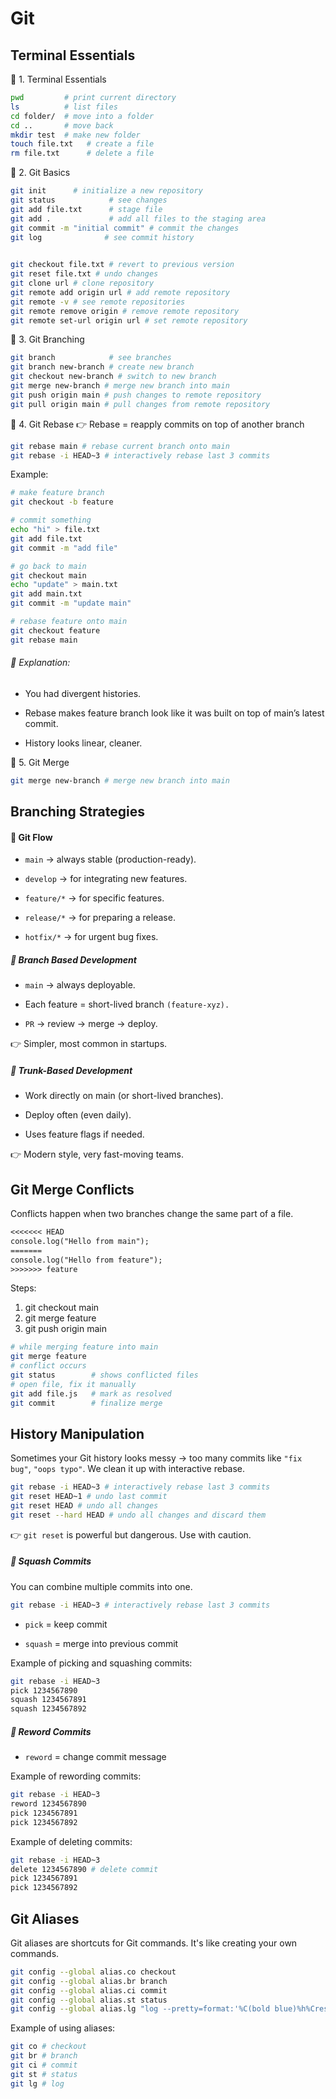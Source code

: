 # Git

## Terminal Essentials

📌 1. Terminal Essentials

```bash
pwd         # print current directory
ls          # list files
cd folder/  # move into a folder
cd ..       # move back
mkdir test  # make new folder
touch file.txt   # create a file
rm file.txt      # delete a file
```

📌 2. Git Basics

```bash
git init      # initialize a new repository
git status            # see changes
git add file.txt      # stage file
git add .             # add all files to the staging area
git commit -m "initial commit" # commit the changes
git log              # see commit history
 
```

```bash
git checkout file.txt # revert to previous version
git reset file.txt # undo changes
git clone url # clone repository
git remote add origin url # add remote repository
git remote -v # see remote repositories
git remote remove origin # remove remote repository
git remote set-url origin url # set remote repository
```

📌 3. Git Branching

```bash
git branch            # see branches
git branch new-branch # create new branch
git checkout new-branch # switch to new branch
git merge new-branch # merge new branch into main
git push origin main # push changes to remote repository
git pull origin main # pull changes from remote repository
```     

📌 4. Git Rebase
👉 Rebase = reapply commits on top of another branch
```bash
git rebase main # rebase current branch onto main
git rebase -i HEAD~3 # interactively rebase last 3 commits
```

Example:
```bash
# make feature branch
git checkout -b feature

# commit something
echo "hi" > file.txt
git add file.txt
git commit -m "add file"

# go back to main
git checkout main
echo "update" > main.txt
git add main.txt
git commit -m "update main"

# rebase feature onto main
git checkout feature
git rebase main

```

###### 🔎 Explanation:

- You had divergent histories.

- Rebase makes feature branch look like it was built on top of main’s latest commit.

- History looks linear, cleaner.

📌 5. Git Merge

```bash
git merge new-branch # merge new branch into main
```


## Branching Strategies

#### 🔹 Git Flow

- `main` → always stable (production-ready).

- `develop` → for integrating new features.

- `feature/*` → for specific features.

- `release/*` → for preparing a release.

- `hotfix/*` → for urgent bug fixes.


##### 🔹 Branch Based Development

- `main` → always deployable.

- Each feature = short-lived branch `(feature-xyz).`

- `PR` → review → merge → deploy.

👉 Simpler, most common in startups.


##### 🔹 Trunk-Based Development
- Work directly on main (or short-lived branches).

- Deploy often (even daily).

- Uses feature flags if needed.

👉 Modern style, very fast-moving teams.



## Git Merge Conflicts

Conflicts happen when two branches change the same part of a file.

```txt
<<<<<<< HEAD
console.log("Hello from main");
=======
console.log("Hello from feature");
>>>>>>> feature

```

Steps: 

1. git checkout main
2. git merge feature
3. git push origin main

```bash
# while merging feature into main
git merge feature
# conflict occurs
git status        # shows conflicted files
# open file, fix it manually
git add file.js   # mark as resolved
git commit        # finalize merge

```


## History Manipulation
Sometimes your Git history looks messy → too many commits like `"fix bug"`, `"oops typo"`.
We clean it up with interactive rebase.


```bash
git rebase -i HEAD~3 # interactively rebase last 3 commits
git reset HEAD~1 # undo last commit
git reset HEAD # undo all changes
git reset --hard HEAD # undo all changes and discard them
```

👉 `git reset` is powerful but dangerous. Use with caution.


##### 🔹 Squash Commits

You can combine multiple commits into one.

```bash
git rebase -i HEAD~3 # interactively rebase last 3 commits
```
- `pick` = keep commit

- `squash` = merge into previous commit

Example of picking and squashing commits:

```bash
git rebase -i HEAD~3
pick 1234567890
squash 1234567891
squash 1234567892
```

##### 🔹 Reword Commits

- `reword` = change commit message

Example of rewording commits:

```bash
git rebase -i HEAD~3
reword 1234567890
pick 1234567891
pick 1234567892
```

Example of deleting commits:

```bash
git rebase -i HEAD~3
delete 1234567890 # delete commit
pick 1234567891
pick 1234567892
```


## Git Aliases
Git aliases are shortcuts for Git commands. It's like creating your own commands.

```bash
git config --global alias.co checkout
git config --global alias.br branch
git config --global alias.ci commit
git config --global alias.st status
git config --global alias.lg "log --pretty=format:'%C(bold blue)%h%Creset - %C(italic green)(%cr) %C(bold yellow)%d%Creset %s %Creset%C(cyan)<%an>%Creset %C(#ff6f61)<%ae>%Creset' --abbrev-commit --date=relative"

```
 

Example of using aliases:
```bash
git co # checkout
git br # branch
git ci # commit
git st # status
git lg # log
```

 
